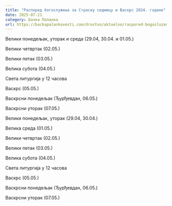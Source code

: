 ```yaml
---
title: "Распоред богослужења за Страсну седмицу и Васкрс 2024. године"
date: 2025-07-21
category: Бачка Паланка
url: https://backapalankavesti.com/drustvo/aktuelno/raspored-bogosluzenja-za-strasnu-sedmicu-i-vaskrs-2024-godine/
---
```


Велики понедељак, уторак и среда (29.04, 30.04. и 01.05.)

Велики четвртак (02.05.)

Велики петак (03.05.)

Велика субота (04.05.)

Света литургија у 12 часова

Васкрс (05.05.)

Васкрсни понедељак (Ђурђевдан, 06.05.)

Васкрсни уторак (07.05.)

Велики понедељак, уторак (29.04, 30.04.)

Велика среда (01.05.)

Велики четвртак (02.05.)

Велики петак (03.05.)

Велика субота (04.05.)

Света литургија у 12 часова

Васкрс (05.05.)

Васкрсни понедељак (Ђурђевдан, 06.05.)

Васкрсни уторак (07.05.)
